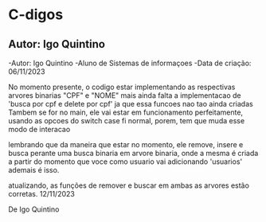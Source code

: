 # C-digos
## Autor: Igo Quintino
 -Autor: Igo Quintino
 -Aluno de Sistemas de informaçoes
 -Data de criação: 06/11/2023

 No momento presente, o codigo estar implementando as respectivas arvores binarias "CPF" e "NOME"
 mais ainda falta a implementacao de 'busca por cpf e delete por cpf' ja que essa funcoes nao tao
 ainda criadas
 Tambem se for no main, ele vai estar em funcionamento perfeitamente, usando as opcoes do switch case
 fi normal, porem, tem que muda esse modo de interacao


 lembrando que da maneira que estar no momento, ele remove, insere e busca perante uma busca binaria em arvore
 binaria, onde a mesma é criada a partir do momento que voce como usuario vai adicionando 'usuarios'
 ademais é isso.

 atualizando, as funções de remover e buscar em ambas as arvores estão corretas. 12/11/2023

 De Igo Quintino
